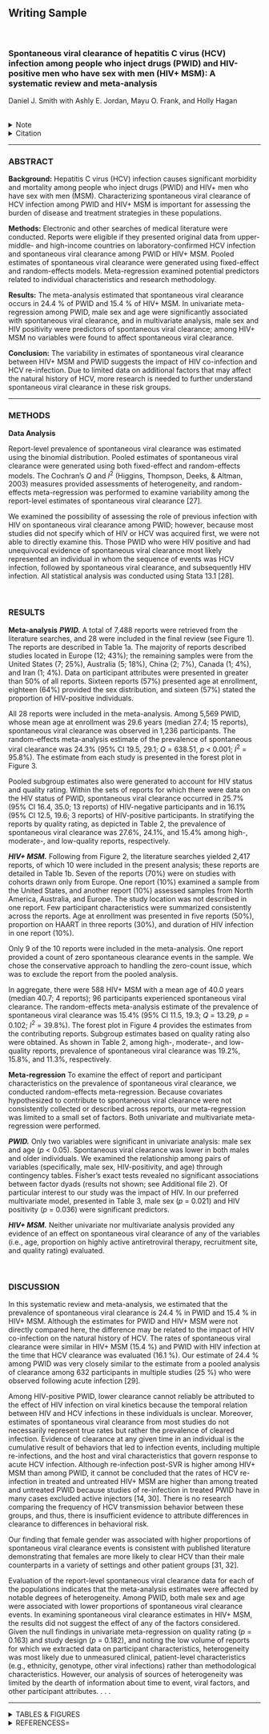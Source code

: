 ## Writing Sample

<br/>

### Spontaneous viral clearance of hepatitis C virus (HCV) infection among people who inject drugs (PWID) and HIV-positive men who have sex with men (HIV+ MSM): A systematic review and meta-analysis

Daniel J. Smith with Ashly E. Jordan, Mayu O. Frank, and Holly Hagan

<br/> 

<details>
  <summary>Note</summary>  
  <br/>
  
  This writing sample includes excerpts from the methods, results, and discussion sections that I wrote for an article that was published in 2016.
  
</details>

<details>
 <summary>Citation</summary>
 <br/>
  
 Smith DJ, Jordan AE, Frank MO, and Hagan H. “Spontaneous viral clearance of hepatitis C virus (HCV) infection among people who inject drugs (PWID) and HIV-positive men who have sex with men (HIV+ MSM): A systematic review and meta-analysis.” 2016. *BMC Infectious Diseases* 16: 471-83. <a href="https://bmcinfectdis.biomedcentral.com/articles/10.1186/s12879-016-1807-5">Link to article.</a>

</details>

***

### ABSTRACT

**Background:** Hepatitis C virus (HCV) infection causes significant morbidity and mortality among people who inject drugs (PWID) and HIV+ men who have sex with men (MSM). Characterizing spontaneous viral clearance of HCV infection among PWID and HIV+ MSM is important for assessing the burden of disease and treatment strategies in these populations.

**Methods:** Electronic and other searches of medical literature were conducted. Reports were eligible if they presented original data from upper-middle- and high-income countries on laboratory-confirmed HCV infection and spontaneous viral clearance among PWID or HIV+ MSM. Pooled estimates of spontaneous viral clearance were generated using fixed-effect and random-effects models. Meta-regression examined potential predictors related to individual characteristics and research methodology.

**Results:** The meta-analysis estimated that spontaneous viral clearance occurs in 24.4 % of PWID and 15.4 % of HIV+ MSM. In univariate meta-regression among PWID, male sex and age were significantly associated with spontaneous viral clearance, and in multivariate analysis, male sex and HIV positivity were predictors of spontaneous viral clearance; among HIV+ MSM no variables were found to affect spontaneous viral clearance.

**Conclusion:** The variability in estimates of spontaneous viral clearance between HIV+ MSM and PWID suggests the impact of HIV co-infection and HCV re-infection. Due to limited data on additional factors that may affect the natural history of HCV, more research is needed to further understand spontaneous viral clearance in these risk groups.

***

### METHODS  

**Data Analysis**  

Report-level prevalence of spontaneous viral clearance was estimated using the binomial distribution. Pooled estimates of spontaneous viral clearance were generated using both fixed-effect and random-effects models. The Cochran’s *Q* and *I*<sup>2</sup> (Higgins, Thompson, Deeks, & Altman, 2003) measures provided assessments of heterogeneity, and random-effects meta-regression was performed to examine variability among the report-level estimates of spontaneous viral clearance [27].

We examined the possibility of assessing the role of previous infection with HIV on spontaneous viral clearance among PWID; however, because most studies did not specify which of HIV or HCV was acquired first, we were not able to directly examine this. Those PWID who were HIV positive and had unequivocal evidence of spontaneous viral clearance most likely represented an individual in whom the sequence of events was HCV infection, followed by spontaneous viral clearance, and subsequently HIV infection. All statistical analysis was conducted using Stata 13.1 [28].

<br/>

### RESULTS

**Meta-analysis**
_**PWID.**_ A total of 7,488 reports were retrieved from the literature searches, and 28 were included in the final review (see Figure 1). The reports are described in Table 1a. The majority of reports described studies located in Europe (12; 43%); the remaining samples were from the United States (7; 25%), Australia (5; 18%), China (2; 7%), Canada (1; 4%), and Iran (1; 4%). Data on participant attributes were presented in greater than 50% of all reports. Sixteen reports (57%) presented age at enrollment, eighteen (64%) provided the sex distribution, and sixteen (57%) stated the proportion of HIV-positive individuals.

All 28 reports were included in the meta-analysis. Among 5,569 PWID, whose mean age at enrollment was 29.6 years (median 27.4; 15 reports), spontaneous viral clearance was observed in 1,236 participants. The random-effects meta-analysis estimate of the prevalence of spontaneous viral clearance was 24.3% (95% CI 19.5, 29.1; *Q* = 638.51, *p* < 0.001; *I*<sup>2</sup> = 95.8%). The estimate from each study is presented in the forest plot in Figure 3.

Pooled subgroup estimates also were generated to account for HIV status and quality rating. Within the sets of reports for which there were data on the HIV status of PWID, spontaneous viral clearance occurred in 25.7% (95% CI 16.4, 35.0; 13 reports) of HIV-negative participants and in 16.1% (95% CI 12.5, 19.6; 3 reports) of HIV-positive participants. In stratifying the reports by quality rating, as depicted in Table 2, the prevalence of spontaneous viral clearance was 27.6%, 24.1%, and 15.4% among high-, moderate-, and low-quality reports, respectively.

_**HIV+ MSM.**_ Following from Figure 2, the literature searches yielded 2,417 reports, of which 10 were included in the present analysis; these reports are detailed in Table 1b. Seven of the reports (70%) were on studies with cohorts drawn only from Europe. One report (10%) examined a sample from the United States, and another report (10%) assessed samples from North America, Australia, and Europe. The study location was not described in one report. Few participant characteristics were summarized consistently across the reports. Age at enrollment was presented in five reports (50%), proportion on HAART in three reports (30%), and duration of HIV infection in one report (10%).

Only 9 of the 10 reports were included in the meta-analysis. One report provided a count of zero spontaneous clearance events in the sample. We chose the conservative approach to handling the zero-count issue, which was to exclude the report from the pooled analysis. 

In aggregate, there were 588 HIV+ MSM with a mean age of 40.0 years (median 40.7; 4 reports); 96 participants experienced spontaneous viral clearance. The random-effects meta-analysis estimate of the prevalence of spontaneous viral clearance was 15.4% (95% CI 11.5, 19.3; *Q* = 13.29, *p* = 0.102; *I*<sup>2</sup> = 39.8%). The forest plot in Figure 4 provides the estimates from the contributing reports. Subgroup estimates based on quality rating also were obtained. As shown in Table 2, among high-, moderate-, and low-quality reports, prevalence of spontaneous viral clearance was 19.2%, 15.8%, and 11.3%, respectively.

**Meta-regression**
To examine the effect of report and participant characteristics on the prevalence of spontaneous viral clearance, we conducted random-effects meta-regression. Because covariates hypothesized to contribute to spontaneous viral clearance were not consistently collected or described across reports, our meta-regression was limited to a small set of factors. Both univariate and multivariate meta-regression were performed.

_**PWID.**_ Only two variables were significant in univariate analysis: male sex and age (*p* < 0.05). Spontaneous viral clearance was lower in both males and older individuals. We examined the relationship among pairs of variables (specifically, male sex, HIV-positivity, and age) through contingency tables. Fisher’s exact tests revealed no significant associations between factor dyads (results not shown; see Additional file 2). Of particular interest to our study was the impact of HIV. In our preferred multivariate model, presented in Table 3, male sex (*p* = 0.021) and HIV positivity (*p* = 0.036) were significant predictors.

_**HIV+ MSM.**_ Neither univariate nor multivariate analysis provided any evidence of an effect on spontaneous viral clearance of any of the variables (i.e., age, proportion on highly active antiretroviral therapy, recruitment site, and quality rating) evaluated.

<br/>

### DISCUSSION
In this systematic review and meta-analysis, we estimated that the prevalence of spontaneous viral clearance is 24.4 % in PWID and 15.4 % in HIV+ MSM. Although the estimates for PWID and HIV+ MSM were not directly compared here, the difference may be related to the impact of HIV co-infection on the natural history of HCV. The rates of spontaneous viral clearance were similar in HIV+ MSM (15.4 %) and PWID with HIV infection at the time that HCV clearance was evaluated (16.1 %). Our estimate of 24.4 % among PWID was very closely similar to the estimate from a pooled analysis of clearance among 632 participants in multiple studies (25 %) who were observed following acute infection [29]. 

Among HIV-positive PWID, lower clearance cannot reliably be attributed to the effect of HIV infection on viral kinetics because the temporal relation between HIV and HCV infections in these individuals is unclear. Moreover, estimates of spontaneous viral clearance from most studies do not necessarily represent true rates but rather the prevalence of cleared infection. Evidence of clearance at any given time in an individual is the cumulative result of behaviors that led to infection events, including multiple re-infections, and the host and viral characteristics that govern response to acute HCV infection. Although re-infection post-SVR is higher among HIV+ MSM than among PWID, it cannot be concluded that the rates of HCV re-infection in treated and untreated HIV+ MSM are higher than among treated and untreated PWID because studies of re-infection in treated PWID have in many cases excluded active injectors [14, 30]. There is no research comparing the frequency of HCV transmission behavior between these groups, and thus, there is insufficient evidence to attribute differences in clearance to differences in behavioral risk.

Our finding that female gender was associated with higher proportions of spontaneous viral clearance events is consistent with published literature demonstrating that females are more likely to clear HCV than their male counterparts in a variety of settings and other patient groups [31, 32]. 

Evaluation of the report-level spontaneous viral clearance data for each of the populations indicates that the meta-analysis estimates were affected by notable degrees of heterogeneity. Among PWID, both male sex and age were associated with lower proportions of spontaneous viral clearance events. In examining spontaneous viral clearance estimates in HIV+ MSM, the results did not suggest the effect of any of the factors considered. Given the null findings in univariate meta-regression on quality rating (*p* = 0.163) and study design (*p* = 0.182), and noting the low volume of reports for which we extracted data on participant characteristics, heterogeneity was most likely due to unmeasured clinical, patient-level characteristics (e.g., ethnicity, genotype, other viral infections) rather than methodological characteristics. However, our analysis of sources of heterogeneity was limited by the dearth of information about time to event, viral factors, and other participant attributes. . . .

---

<details>
 <summary>TABLES & FIGURES</summary>
 <br/>
  
</details>

<details>
 <summary>REFERENCESS=</summary>
 <br/>
  
14. CITE  
27. CITE  
28. CITE  
29. CITE  
30. CITE  
31. CITE  
32. CITE  
</details>
